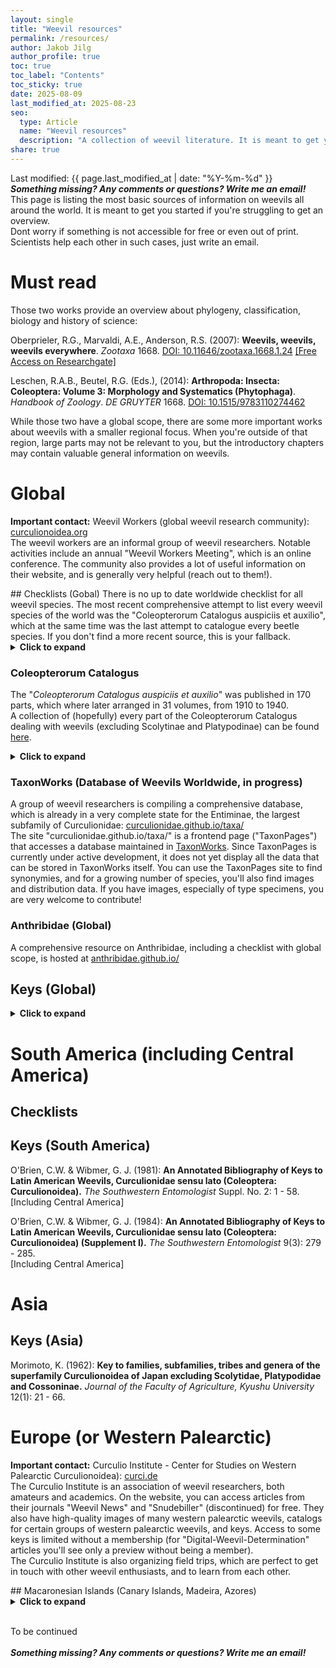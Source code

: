 ```yaml
---
layout: single
title: "Weevil resources"
permalink: /resources/
author: Jakob Jilg
author_profile: true
toc: true
toc_label: "Contents"
toc_sticky: true
date: 2025-08-09
last_modified_at: 2025-08-23
seo:
  type: Article
  name: "Weevil resources"
  description: "A collection of weevil literature. It is meant to get you started with weevil identification."
share: true
---
```

Last modified: {{ page.last_modified_at | date: "%Y-%m-%d" }}\
__*Something missing? Any comments or questions? Write me an email!*__\
This page is listing the most basic sources of information on weevils all around the world. It is meant to get you started if you're struggling to get an overview.\
Dont worry if something is not accessible for free or even out of print. Scientists help each other in such cases, just write an email.


# Must read
Those two works provide an overview about phylogeny, classification, biology and history of science:
<p class="reference">
Oberprieler, R.G., Marvaldi, A.E., Anderson, R.S. (2007): <strong>Weevils, weevils, weevils everywhere</strong>. <em>Zootaxa</em> 1668.
<a href="https://doi.org/10.11646/zootaxa.1668.1.24" target="_blank" rel="noopener noreferrer">DOI: 10.11646/zootaxa.1668.1.24</a>
<a href="https://www.researchgate.net/publication/279582665_Weevils_weevils_weevils_everywhere" target="_blank" rel="noopener noreferrer">[Free Access on Researchgate]</a>
</p>

<p class="reference">
Leschen, R.A.B., Beutel, R.G. (Eds.), (2014): <strong>Arthropoda: Insecta: Coleoptera: Volume 3: Morphology and Systematics (Phytophaga)</strong>. <em>Handbook of Zoology</em>. <em>DE GRUYTER</em> 1668.
<a href="https://doi.org/10.1515/9783110274462" target="_blank" rel="noopener noreferrer">DOI: 10.1515/9783110274462</a>
</p>

While those two have a global scope, there are some more important works about weevils with a smaller regional focus. When you're outside of that region, large parts may not be relevant to you, but the introductory chapters may contain valuable general information on weevils.


# Global
<p class="reference">
<strong>Important contact:</strong> Weevil Workers (global weevil research community): <a href="https://www.curculionoidea.org" target="_blank" rel="noopener noreferrer">curculionoidea.org</a><br>
The weevil workers are an informal group of weevil researchers. Notable activities include an annual "Weevil Workers Meeting", which is an online conference. The community also provides a lot of useful information on their website, and is generally very helpful (reach out to them!).
</p>
## Checklists (Gobal)
There is no up to date worldwide checklist for all weevil species. The most recent comprehensive attempt to list every weevil species of the world was the "Coleopterorum Catalogus auspiciis et auxilio", which at the same time was the last attempt to catalogue every beetle species. If you don't find a more recent source, this is your fallback.


<details markdown="1">
  <summary><b>Click to expand</b></summary>
<p class="reference">
Bouchard, P., Bousquet, Y., Davies, A.E., Alonso-Zarazaga, M.A., Lawrence, J.F., Lyal, C.H.C., Newton, A.F., Reid, C.A.M., Schmitt, M., Slipinski, S.A., Smith, A.B.T. (2011): <strong>Family-group names in Coleoptera (Insecta)</strong>. <i>Zookeys</i> 88, 1–972. <a href="https://doi.org/10.3897/zookeys.88.807" target="_blank" rel="noopener noreferrer">DOI: 10.3897/zookeys.88.807</a><br>
This work summarizes all families, subfamilies, tribes and subtribes of Coleoptera. Some of the classification is outdated by now, but it still is the most important summary available.
</p>
<p class="reference">
Alonso Zarazaga, M.A., Lyal, C.H.C. (1999): <strong>A World Catalogue of families and genera of Curculionoidea (Insecta: Coleoptera) excluding (Scolytidae and Platypodidae).</strong> Entomopraxis, Barcelona, 315 pages, ISBN: 84-605-9994-9. <a href="https://weevil.myspecies.info/sites/weevil.info/files/Alonso-Zarazaga%20%26%20Lyal,%201999_World%20Catalogue%20%28searchable%29.pdf" target="_blank" rel="noopener noreferrer">[Free access to scan]</a><br>

This monumental checklist contains all genera and higher classification of weevils. The higher classification is partly outdated (see e.g. Bouchard et al 2011), but the overview on genera (and synonymies between genera) is extremely valuable. Two papers where published with corrections and additions:
</p>
<p class="reference">
Alonso-Zarazaga, M.A., Lyal, C.H.C. (2002): <strong>Addenda and corrigenda to ‘A World Catalogue of Families and Genera of Curculionoidea (Insecta: Coleoptera).’</strong> <i>Zootaxa</i> 63. <a href="https://doi.org/10.11646/zoootaxa.63.1.1" target="_blank" rel="noopener noreferrer">DOI: 10.11646/zoootaxa.63.1.1</a>
</p>
<p class="reference">
Lyal, C.H.C., Alonso-Zarazaga, M.A. (2006): <strong>Addenda and corrigenda to A World Catalogue of Families and Genera of Curculionoidea (Insecta: Coleoptera). 2.</strong> <i>Zootaxa</i> 1202. <a href="https://doi.org/10.11646/zootaxa.1202.1.2" target="_blank" rel="noopener noreferrer">DOI: 10.11646/zootaxa.1202.1.2</a>
</p>
</details>

### Coleopterorum Catalogus
The "*Coleopterorum Catalogus auspiciis et auxilio*" was published in 170 parts, which where later arranged in 31 volumes, from 1910 to 1940.\
A collection of (hopefully) every part of the Coleopterorum Catalogus dealing with weevils (excluding Scolytinae and Platypodinae) can be found [here](https://github.com/weevil-see/files.weevil-see.github.io/tree/main/Coleopterorum_Catalogus_Curculionoidea).

<details markdown="1">
  <summary><b>Click to expand</b></summary>

The monumental piece of work is still relevant for several reasons:
- For many regions and taxonomic groups, it remains the most recent comprehensive checklist on the species-level.
- Many entomological collections with historical roots are still organized according to the Catalogus. As its taxonomy is now highly outdated and differs from modern classifications, the Catalogus is often the only tool for locating specimens in museums.
- It is a key historical document. Understanding the historical classification of weevils is essential for interpreting older entomological literature. The Catalogus can be used to trace the origin of information (including errors).


{% include image.html 
    image_path="/assets/images/resources/coleopterorum_catalogus.png" 
    caption="Exemplary entries from the **Coleopterorum Catalogus**:<br>
    Valid species are printed in **bold**. The first citation following each name is the original description; subsequent citations refer to additional taxonomic literature. Synonymous names are given in *italics*, but for the variations (var.) I'm not exactly sure if they where also considered synonymous. Occasionally, references concerning biology or other topics are included under the corresponding headings (here 'Biologie', German for 'biology'). Distributional data is found on the right, written in German."
    width="80%"
%}

Wilhelm Junk, the publisher of the original *Coleopterorum Catalogus auspiciis et auxilio*, was Jewish. After fleeing Nazi Germany to the Netherlands, he and his wife tragically took their own lives in December 1942, just before the Gestapo arrived to arrest and deport them. Another series named "*Coleopterorum Catalogus Supplementa*" was started to keep the Catalogus updated, but it eventually ceased to be published.\
Nowadays, we tend to rely on online databases such as *Catalogue of Life* or *GBIF*. I noticed they do not meet the necessary standards for entomological work, as they are either incomplete or contain too many errors, which stem from automated data aggregation. For taxonomic work, it's important to stick to sources which where carefully compiled by experts.
</details>

### TaxonWorks (Database of Weevils Worldwide, in progress)
A group of weevil researchers is compiling a comprehensive database, which is already in a very complete state for the Entiminae, the largest subfamily of Curculionidae: <a href="https://curculionidae.github.io/taxa/" target="_blank" rel="noopener noreferrer">curculionidae.github.io/taxa/</a>\
The site "curculionidae.github.io/taxa/" is a frontend page ("TaxonPages") that accesses a database maintained in <a href="https://taxonworks.org/" target="_blank" rel="noopener noreferrer">TaxonWorks</a>. Since TaxonPages is currently under active development, it does not yet display all the data that can be stored in TaxonWorks itself. You can use the TaxonPages site to find synonymies, and for a growing number of species, you'll also find images and distribution data. If you have images, especially of type specimens, you are very welcome to contribute!


### Anthribidae (Global)
A comprehensive resource on Anthribidae, including a checklist with global scope, is hosted at <a href="https://anthribidae.github.io/" target="_blank" rel="noopener noreferrer">anthribidae.github.io/</a>

## Keys (Global)
<details markdown="1">
  <summary><b>Click to expand</b></summary>

<p class="reference">
Clarke, D. J., Limaye, A., McKenna, D. D., & Oberprieler, R. G. (2019). <strong>The Weevil Fauna Preserved in Burmese Amber—Snapshot of a Unique, Extinct Lineage (Coleoptera: Curculionoidea).</strong> <i>Diversity</i> 11(1), 1. <a href="https://doi.org/10.3390/d11010001" target="_blank" rel="noopener noreferrer">DOI: 10.3390/d11010001</a><br>
[The most recent (2025) key to families. Includes families known only from fossils.]
</p>
<p class="reference">
Kuschel, G. (1995). <strong>A Phylogenetic Classification of Curculionoidea to Families and Subfamilies.</strong> <i>Memoirs of the Entomological Society of Washington</i> 14: 5-33.<br>
[Key to families and subfamilies. Classification is outdated but still very useful]
</p>

<p class="reference">
Thompson, G.T. (1992). <strong>Observations on the morphology and classification of weevils (Coleoptera, Curculionoidea) with a key to major groups.</strong> <i>Journal of Natural History</i> 26(4): 835-891. <a href="https://doi.org/10.1080/00222939200770511" target="_blank" rel="noopener noreferrer">DOI: 10.1080/00222939200770511</a><br>
</p>

</details>

# South America (including Central America)

## Checklists

## Keys (South America)
<p class="reference">
O'Brien, C.W. & Wibmer, G. J. (1981): <b>An Annotated Bibliography of Keys to Latin American Weevils, Curculionidae sensu lato (Coleoptera: Curculionoidea).</b> <i>The Southwestern Entomologist</i> Suppl. No. 2: 1 - 58.<br>
[Including Central America]
</p>
<p class="reference">
O'Brien, C.W. & Wibmer, G. J. (1984): <b>An Annotated Bibliography of Keys to Latin American Weevils, Curculionidae sensu lato (Coleoptera: Curculionoidea) (Supplement I).</b> <i>The Southwestern Entomologist</i> 9(3): 279 - 285.<br>
[Including Central America]
</p>

# Asia

## Keys (Asia)
<p class="reference">
Morimoto, K. (1962): <b>Key to families, subfamilies, tribes and genera of the superfamily Curculionoidea of Japan excluding Scolytidae, Platypodidae and Cossoninae.</b> <i>Journal of the Faculty of Agriculture, Kyushu University</i> 12(1): 21 - 66.<br>
</p>

# Europe (or Western Palearctic)
<p class="reference">
<strong>Important contact:</strong> Curculio Institute - Center for Studies on Western Palearctic Curculionoidea): <a href="https://www.curci.de" target="_blank" rel="noopener noreferrer">curci.de</a><br>
The Curculio Institute is an association of weevil researchers, both amateurs and academics. On the website, you can access articles from their journals "Weevil News" and "Snudebiller" (discontinued) for free. They also have high-quality images of many western palearctic weevils, catalogs for certain groups of western palearctic weevils, and keys. Access to some keys is limited without a membership (for "Digital-Weevil-Determination" articles you'll see only a preview without being a member).<br>
The Curculio Institute is also organizing field trips, which are perfect to get in touch with other weevil enthusiasts, and to learn from each other.
</p>
## Macaronesian Islands (Canary Islands, Madeira, Azores)
<details>
  <summary><b>Click to expand</b></summary>

Macaronesia is a unique biogeographic region, with unique resources on weevils:
<p class="reference">
Stüben, P. E. (2022): <strong>Weevils of Macaronesia. - Canary Islands, Madeira, Azores (Coleoptera: Curculionoidea)</strong>. Curculio Institut, Mönchengladbach, 784 pages, ISBN: 978-3-00-068416-6<br>
Illustrated catalog with keys to all weevils of Macaronesia.
</p>
<p class="reference">
Machado, A. (2022): <strong>The Macaronesian <i>Laparocerus</i>. Taxonomy, Phylogeny and Natural History.</strong>. Turquesa ediciones, Santa Cruz de Tenerife, 681 pages, ISBN: 978-84-16785-99-5<br>
I have not read this work, but it seems to be a monumental monography.
</p>
<p class="reference">
Stüben, P.E. et al.: The Macaronesian Islands - an Encyclopedia of Curculionoidea (Coleoptera). Available online at <a href="https://curci.de/institute/lecharancon/catalogue_4/catalogue_4.php" target="_blank" rel="noopener noreferrer">https://curci.de/institute/lecharancon/catalogue_4/catalogue_4.php</a><br>
Illustrations, distributional data, life history data, all compiled by members of the Curculio Institute.
</p>
</details> 

 \
To be continued\
\
__*Something missing? Any comments or questions? Write me an email!*__


